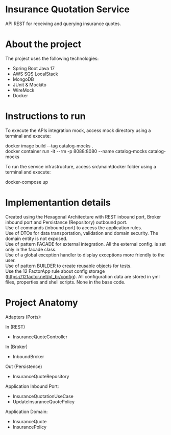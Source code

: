 # Insurance Quotation Service
API REST for receiving and querying insurance quotes.  

# About the project

The project uses the following technologies:  
- Spring Boot Java 17
- AWS SQS LocalStack 
- MongoDB
- JUnit & Mockito
- WireMock
- Docker

# Instructions to run
To execute the APIs integration mock, access mock directory using a terminal and execute:  

docker image build --tag catalog-mocks .  
docker container run -it --rm -p 8088:8080 --name catalog-mocks catalog-mocks

To run the service infrastructure, access src\main\docker folder using a terminal and execute:  

docker-compose up

# Implementantion details
Created using the Hexagonal Architecture with REST inbound port, Broker inbound port and Persistance (Repository) outbound port.  
Use of commands (inbound port) to access the application rules.  
Use of DTOs for data transportation, validation and domain security. The domain entity is not exposed.  
Use of pattern FACADE for external integration. All the external config. is set only in the facade class.  
Use of a global exception handler to display exceptions more friendly to the user.  
Use of pattern BUILDER to create reusable objects for tests.  
Use the 12 FactorApp rule about config storage (https://12factor.net/pt_br/config). All configuration data are stored in yml files, properties and shell scripts. None in the base code.  

# Project Anatomy

Adapters (Ports):

In (REST)
- InsuranceQuoteController

In (Broker)
- InboundBroker

Out (Persistence)
- InsuranceQuoteRepository

Application Inbound Port:
- InsuranceQuotationUseCase
- UpdateInsuranceQuotePolicy

Application Domain:
- InsuranceQuote
- InsurancePolicy



